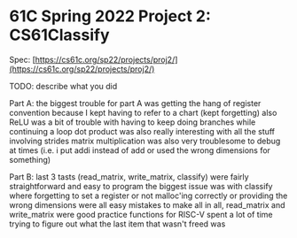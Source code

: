 # 61C Spring 2022 Project 2: CS61Classify

Spec: [https://cs61c.org/sp22/projects/proj2/](https://cs61c.org/sp22/projects/proj2/)

TODO: describe what you did

Part A:
the biggest trouble for part A was getting the hang of register convention because I kept having to refer to a chart (kept forgetting)
also ReLU was a bit of trouble with having to keep doing branches while continuing a loop
dot product was also really interesting with all the stuff involving strides
matrix multiplication was also very troublesome to debug at times (i.e. i put addi instead of add or used the wrong dimensions for something)

Part B:
last 3 tasts (read_matrix, write_matrix, classify) were fairly straightforward and easy to program
the biggest issue was with classify where forgetting to set a register or not malloc'ing correctly or providing the wrong dimensions were all easy mistakes to make
all in all, read_matrix and write_matrix were good practice functions for RISC-V
spent a lot of time trying to figure out what the last item that wasn't freed was
